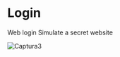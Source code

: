 # Login
Web login Simulate a secret website 


![Captura3](https://user-images.githubusercontent.com/93404854/190548931-02e43672-152b-4a5b-868a-23be3c92f131.PNG)
